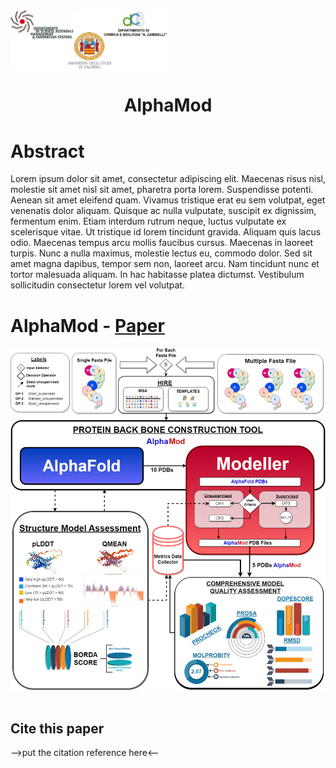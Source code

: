 <img align="center" src="https://github.com/Fabio-Gil-Z/AlphaMod/blob/main/Images/DISAMIS_UNISA_tri_logo.png" width=50% height=50%>

<h1 align="center">
 AlphaMod
</h1>


# Abstract
Lorem ipsum dolor sit amet, consectetur adipiscing elit. Maecenas risus nisl, molestie sit amet nisl sit amet, pharetra porta lorem. Suspendisse potenti. Aenean sit amet eleifend quam. Vivamus tristique erat eu sem volutpat, eget venenatis dolor aliquam. Quisque ac nulla vulputate, suscipit ex dignissim, fermentum enim. Etiam interdum rutrum neque, luctus vulputate ex scelerisque vitae. Ut tristique id lorem tincidunt gravida. Aliquam quis lacus odio. Maecenas tempus arcu mollis faucibus cursus. Maecenas in laoreet turpis. Nunc a nulla maximus, molestie lectus eu, commodo dolor. Sed sit amet magna dapibus, tempor sem non, laoreet arcu. Nam tincidunt nunc et tortor malesuada aliquam. In hac habitasse platea dictumst. Vestibulum sollicitudin consectetur lorem vel volutpat.

# AlphaMod - [Paper](https://google.com)

![AlphaMod architecture](https://github.com/Fabio-Gil-Z/AlphaMod/blob/main/Images/Modalpha_Pipeline.png)<br /> <br />

## Cite this paper
-->put the citation reference here<--
